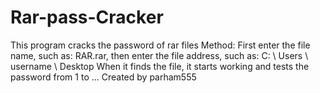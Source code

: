 # Rar-pass-Cracker
This program cracks the password of rar files
Method: First enter the file name, such as: RAR.rar, then enter the file address, such as: C: \ Users \ username \ Desktop
When it finds the file, it starts working and tests the password from 1 to ...
Created by parham555
